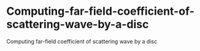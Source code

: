 # Computing-far-field-coefficient-of-scattering-wave-by-a-disc
Computing far-field coefficient of scattering wave by a disc
